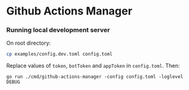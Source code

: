 # Github Actions Manager

### Running local development server

On root directory:

```bash
cp examples/config.dev.toml config.toml 
```

Replace values of `token`, `botToken` and `appToken` in `config.toml`. Then:

```golang
go run ./cmd/github-actions-manager -config config.toml -loglevel DEBUG
```
